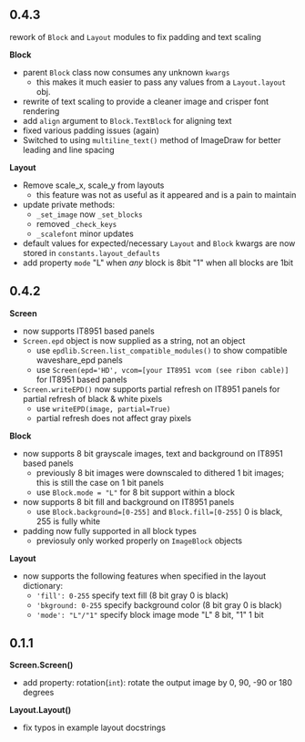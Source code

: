 ## 0.4.3
rework of `Block` and `Layout` modules to fix padding and text scaling

**Block**

* parent `Block` class now consumes any unknown `kwargs`
  - this makes it much easier to pass any values from a `Layout.layout` obj.
* rewrite of text scaling to provide a cleaner image and crisper font rendering
* add `align` argument to `Block.TextBlock` for aligning text
* fixed various padding issues (again)
* Switched to using `multiline_text()` method of ImageDraw for better leading and line spacing

**Layout**

* Remove scale_x, scale_y from layouts
    - this feature was not as useful as it appeared and is a pain to maintain   
* update private methods:
  - `_set_image` now `_set_blocks` 
  - removed `_check_keys`
  - `_scalefont` minor updates
* default values for expected/necessary `Layout` and `Block` kwargs are now stored in `constants.layout_defaults`
* add property `mode` "L" when *any* block is 8bit "1" when all blocks are 1bit

## 0.4.2
**Screen**

* now supports IT8951 based panels
* `Screen.epd` object is now supplied as a string, not an object
    - use `epdlib.Screen.list_compatible_modules()` to show compatible waveshare_epd panels
    - use `Screen(epd='HD', vcom=[your IT8951 vcom (see ribon cable)]` for IT8951 based panels
* `Screen.writeEPD()` now supports partial refresh on IT8951 panels for partial refresh of black & white pixels
    - use `writeEPD(image, partial=True)`
    - partial refresh does not affect gray pixels

**Block**

* now supports 8 bit grayscale images, text and background on IT8951 based panels
    - previously 8 bit images were downscaled to dithered 1 bit images; this is still the case on 1 bit panels
    - use `Block.mode = "L"` for 8 bit support within a block
* now supports 8 bit fill and background on IT8951 panels
    - use `Block.background=[0-255]` and `Block.fill=[0-255]` 0 is black, 255 is fully white
* padding now fully supported in all block types
    - previosuly only worked properly on `ImageBlock` objects

**Layout**
* now supports the following features when specified in the layout dictionary:
    - `'fill': 0-255` specify text fill (8 bit gray 0 is black)
    - `'bkground: 0-255` specify background color (8 bit gray 0 is black)
    - `'mode': "L"/"1"` specify block image mode "L" 8 bit, "1" 1 bit
## 0.1.1

**Screen.Screen()** 

* add property: rotation(`int`): rotate the output image by 0, 90, -90 or 180 degrees

**Layout.Layout()**

* fix typos in example layout docstrings
